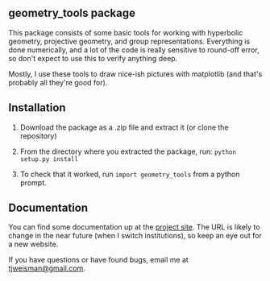 geometry_tools package
----------------------

This package consists of some basic tools for working with hyperbolic
geometry, projective geometry, and group representations. Everything is done
numerically, and a lot of the code is really sensitive to round-off error, so
don't expect to use this to verify anything deep.

Mostly, I use these tools to draw nice-ish pictures with matplotlib (and
that's probably all they're good for).

## Installation

1. Download the package as a .zip file and extract it (or clone the repository)

2. From the directory where you extracted the package, run:
` python setup.py install `

3. To check that it worked, run `import geometry_tools` from a python prompt.

## Documentation

You can find some documentation up at the [project site](https://web.ma.utexas.edu/users/weisman/geometry_tools). 
The URL is likely to change in the near future (when I switch institutions), so keep
an eye out for a new website.

If you have questions or have found bugs, email me at
[tjweisman@gmail.com](mailto:tjweisman@gmail.com).